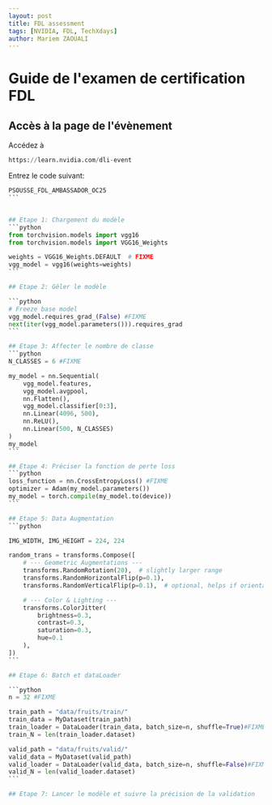 ```yaml
---
layout: post
title: FDL assessment
tags: [NVIDIA, FDL, TechXdays]
author: Mariem ZAOUALI
---
```

# Guide de l'examen de certification FDL

## Accès à la page de l'évènement

Accédez à 
```python
https://learn.nvidia.com/dli-event
```

Entrez le code suivant:

````python
PSOUSSE_FDL_AMBASSADOR_OC25
```


## Etape 1: Chargement du modèle
```python
from torchvision.models import vgg16
from torchvision.models import VGG16_Weights

weights = VGG16_Weights.DEFAULT  # FIXME
vgg_model = vgg16(weights=weights)
```

## Etape 2: Gêler le modèle

```python
# Freeze base model
vgg_model.requires_grad_(False) #FIXME
next(iter(vgg_model.parameters())).requires_grad
```

## Etape 3: Affecter le nombre de classe
```python
N_CLASSES = 6 #FIXME

my_model = nn.Sequential(
    vgg_model.features,
    vgg_model.avgpool,
    nn.Flatten(),
    vgg_model.classifier[0:3],
    nn.Linear(4096, 500),
    nn.ReLU(),
    nn.Linear(500, N_CLASSES)
)
my_model
```

## Etape 4: Préciser la fonction de perte loss
```python
loss_function = nn.CrossEntropyLoss() #FIXME
optimizer = Adam(my_model.parameters())
my_model = torch.compile(my_model.to(device))
```

## Etape 5: Data Augmentation
```python

IMG_WIDTH, IMG_HEIGHT = 224, 224

random_trans = transforms.Compose([
    # --- Geometric Augmentations ---
    transforms.RandomRotation(20),  # slightly larger range
    transforms.RandomHorizontalFlip(p=0.1),
    transforms.RandomVerticalFlip(p=0.1),  # optional, helps if orientation varies

    # --- Color & Lighting ---
    transforms.ColorJitter(
        brightness=0.3,
        contrast=0.3,
        saturation=0.3,
        hue=0.1
    ),
])
```

## Etape 6: Batch et dataLoader

```python
n = 32 #FIXME

train_path = "data/fruits/train/"
train_data = MyDataset(train_path)
train_loader = DataLoader(train_data, batch_size=n, shuffle=True)#FIXME
train_N = len(train_loader.dataset)

valid_path = "data/fruits/valid/"
valid_data = MyDataset(valid_path)
valid_loader = DataLoader(valid_data, batch_size=n, shuffle=False)#FIXME
valid_N = len(valid_loader.dataset)
```

## Etape 7: Lancer le modèle et suivre la précision de la validation
